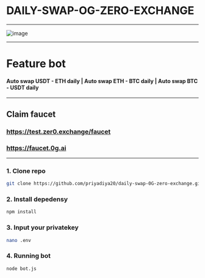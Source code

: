 # DAILY-SWAP-OG-ZERO-EXCHANGE

---

![image](https://github.com/user-attachments/assets/c86e029c-548c-4eb2-a0e3-c53dc04c5cc5)

---

# Feature bot
#### Auto swap USDT - ETH daily | Auto swap ETH - BTC daily | Auto swap BTC - USDT daily

---

## Claim faucet
### https://test.zer0.exchange/faucet
### https://faucet.0g.ai

---

### 1. Clone repo
```bash
git clone https://github.com/priyadiya20/daily-swap-0G-zero-exchange.git && cd daily-swap-0G-zero-exchange
```
### 2. Install depedensy
```bash
npm install
```
### 3. Input your privatekey
```bash
nano .env
```
### 4. Running bot
```bash
node bot.js
```
